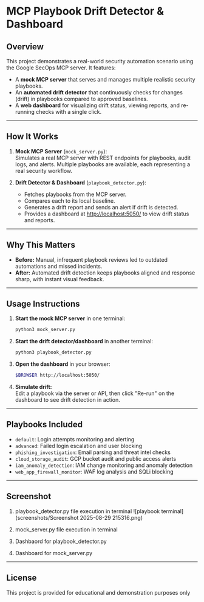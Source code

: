 # MCP Playbook Drift Detector & Dashboard

## Overview

This project demonstrates a real-world security automation scenario using the Google SecOps MCP server. It features:
- A **mock MCP server** that serves and manages multiple realistic security playbooks.
- An **automated drift detector** that continuously checks for changes (drift) in playbooks compared to approved baselines.
- A **web dashboard** for visualizing drift status, viewing reports, and re-running checks with a single click.

---

## How It Works

1. **Mock MCP Server** (`mock_server.py`):  
   Simulates a real MCP server with REST endpoints for playbooks, audit logs, and alerts. Multiple playbooks are available, each representing a real security workflow.

2. **Drift Detector & Dashboard** (`playbook_detector.py`):  
   - Fetches playbooks from the MCP server.
   - Compares each to its local baseline.
   - Generates a drift report and sends an alert if drift is detected.
   - Provides a dashboard at [http://localhost:5050/](http://localhost:5050/) to view drift status and reports.

---

## Why This Matters

- **Before:** Manual, infrequent playbook reviews led to outdated automations and missed incidents.
- **After:** Automated drift detection keeps playbooks aligned and response sharp, with instant visual feedback.

---

## Usage Instructions

1. **Start the mock MCP server** in one terminal:
   ```sh
   python3 mock_server.py
   ```

2. **Start the drift detector/dashboard** in another terminal:
   ```sh
   python3 playbook_detector.py
   ```

3. **Open the dashboard** in your browser:
   ```sh
   $BROWSER http://localhost:5050/
   ```

4. **Simulate drift:**  
   Edit a playbook via the server or API, then click "Re-run" on the dashboard to see drift detection in action.

---

## Playbooks Included

- `default`: Login attempts monitoring and alerting
- `advanced`: Failed login escalation and user blocking
- `phishing_investigation`: Email parsing and threat intel checks
- `cloud_storage_audit`: GCP bucket audit and public access alerts
- `iam_anomaly_detection`: IAM change monitoring and anomaly detection
- `web_app_firewall_monitor`: WAF log analysis and SQLi blocking

---

## Screenshot

1. playbook_detector.py file execution in terminal
![playbook terminal](screenshots/Screenshot 2025-08-29 215316.png)

2. mock_server.py file execution in terminal

3. Dashbaord for playbook_detector.py

4. Dashboard for mock_server.py

---

## License

This project is provided for educational and demonstration purposes only
